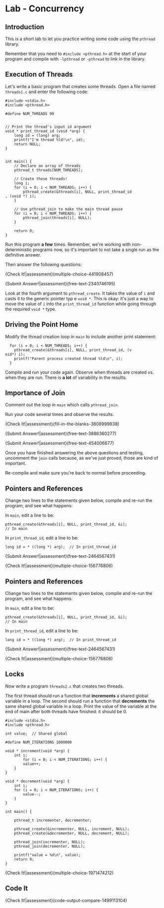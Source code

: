 # Lab - Concurrency

## Introduction
This is a short lab to let you practice writing some code using the `pthread` library.

Remember that you need to `#include <pthread.h>` at the start of your program and compile with `-lpthread` or `-pthread` to link in the library.

## Execution of Threads
Let's write a basic program that creates some threads.  Open a file named `threads1.c` and enter the following code:

```
#include <stdio.h>
#include <pthread.h>

#define NUM_THREADS 99


// Print the thread's input id argument
void * print_thread_id (void *arg) {
    long id = (long) arg;
    printf("I'm thread %ld!\n", id);
    return NULL;
}


int main() {
    // Declare an array of threads
    pthread_t threads[NUM_THREADS];

    // Create those threads!
    long i;
    for (i = 0; i < NUM_THREADS; i++) {
        pthread_create(&threads[i], NULL, print_thread_id
, (void *) i);
    }

    // Use pthread_join to make the main thread pause
    for (i = 0; i < NUM_THREADS; i++) {
        pthread_join(threads[i], NULL);
    }

    return 0;
}
```

Run this program **a few** times.  Remember, we're working with non-deterministic programs now, so it's important to not take a single run as the definitive answer.

Then answer the following questions:

{Check It!|assessment}(multiple-choice-441908457)

{Submit Answer!|assessment}(free-text-2340746195)

Look at the fourth argument to `pthread_create`. It takes the value of `i` and casts it to the generic pointer typ
e `void *`. This is okay: it's just a way to move the value of `i` into the `print_thread_id` function while going through the required `void *` type.

## Driving the Point Home
Modify the thread creation loop in `main` to include another print statement:

```
  for (i = 0; i < NUM_THREADS; i++) {
    pthread_create(&threads[i], NULL, print_thread_id, (v
oid*) i);
    printf("Parent process created thread %ld\n", i);
  }
```

Compile and run your code again.  Observe when threads are created vs. when they are run.  There is **a lot** of variability in the results.

## Importance of Join
Comment out the loop in `main` which calls `pthread_join`.

Run your code several times and observe the results.

{Check It!|assessment}(fill-in-the-blanks-3808999838)

{Submit Answer!|assessment}(free-text-3886360277)

{Submit Answer!|assessment}(free-text-454006677)

Once you have finished answering the above questions and testing, uncomment the `join` calls because, as we've just proved, those are kind of important. 

Re-compile and make sure you're back to normal before proceeding.

## Pointers and References
Change two lines to the statements given below, compile and re-run the program, and see what happens:

In `main`, edit a line to be:
```
pthread_create(&threads[i], NULL, print_thread_id, &i);
// In main
```

In `print_thread_id`, edit a line to be:

```
long id = * ((long *) arg);  // In print_thread_id
```

{Submit Answer!|assessment}(free-text-2464567431)

{Check It!|assessment}(multiple-choice-156776806)

## Pointers and References
Change two lines to the statements given below, compile and re-run the program, and see what happens:

In `main`, edit a line to be:
```
pthread_create(&threads[i], NULL, print_thread_id, &i);
// In main
```

In `print_thread_id`, edit a line to be:

```
long id = * ((long *) arg);  // In print_thread_id
```

{Submit Answer!|assessment}(free-text-2464567431)

{Check It!|assessment}(multiple-choice-156776806)


## Locks
Now write a program `threads2.c` that creates two threads.

The first thread should run a function that **increments** a shared global variable in a loop. The second should run a function that **decrements** the same shared global variable in a loop. Print the value of the variable at the end of main after both threads have finished: it should be 0.

```
#include <stdio.h>
#include <pthread.h>

int value;  // Shared global

#define NUM_ITERATIONS 1000000

void * increment(void *arg) {
    int i;
        for (i = 0; i < NUM_ITERATIONS; i++) {
        value++;
    }
}

void * decrement(void *arg) {
    int i;
    for (i = 0; i < NUM_ITERATIONS; i++) {
        value--;
    }
}

int main() {

    pthread_t incrementer, decrementer;

    pthread_create(&incrementer, NULL, increment, NULL);
    pthread_create(&decrementer, NULL, decrement, NULL);
    
    pthread_join(incrementer, NULL);
    pthread_join(decrementer, NULL);

    printf("value = %d\n", value);
    return 0;
}
```
{Check It!|assessment}(multiple-choice-1971474212)

## Code It
{Check It!|assessment}(code-output-compare-1499113104)
